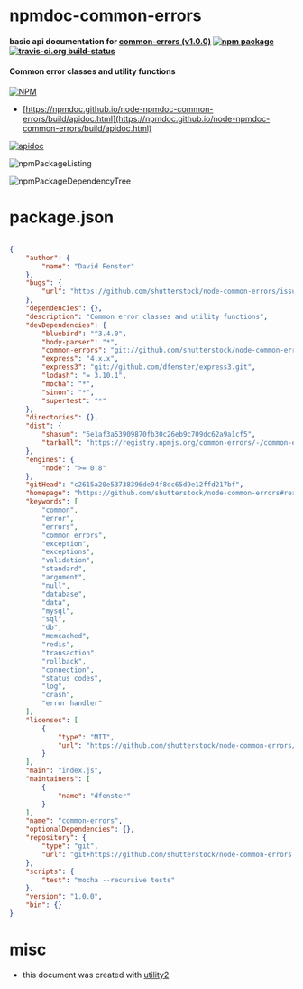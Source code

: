 # npmdoc-common-errors

#### basic api documentation for  [common-errors (v1.0.0)](https://github.com/shutterstock/node-common-errors#readme)  [![npm package](https://img.shields.io/npm/v/npmdoc-common-errors.svg?style=flat-square)](https://www.npmjs.org/package/npmdoc-common-errors) [![travis-ci.org build-status](https://api.travis-ci.org/npmdoc/node-npmdoc-common-errors.svg)](https://travis-ci.org/npmdoc/node-npmdoc-common-errors)

#### Common error classes and utility functions

[![NPM](https://nodei.co/npm/common-errors.png?downloads=true&downloadRank=true&stars=true)](https://www.npmjs.com/package/common-errors)

- [https://npmdoc.github.io/node-npmdoc-common-errors/build/apidoc.html](https://npmdoc.github.io/node-npmdoc-common-errors/build/apidoc.html)

[![apidoc](https://npmdoc.github.io/node-npmdoc-common-errors/build/screenCapture.buildCi.browser.%252Ftmp%252Fbuild%252Fapidoc.html.png)](https://npmdoc.github.io/node-npmdoc-common-errors/build/apidoc.html)

![npmPackageListing](https://npmdoc.github.io/node-npmdoc-common-errors/build/screenCapture.npmPackageListing.svg)

![npmPackageDependencyTree](https://npmdoc.github.io/node-npmdoc-common-errors/build/screenCapture.npmPackageDependencyTree.svg)



# package.json

```json

{
    "author": {
        "name": "David Fenster"
    },
    "bugs": {
        "url": "https://github.com/shutterstock/node-common-errors/issues"
    },
    "dependencies": {},
    "description": "Common error classes and utility functions",
    "devDependencies": {
        "bluebird": "^3.4.0",
        "body-parser": "*",
        "common-errors": "git://github.com/shutterstock/node-common-errors.git#global_extend.v1",
        "express": "4.x.x",
        "express3": "git://github.com/dfenster/express3.git",
        "lodash": "= 3.10.1",
        "mocha": "*",
        "sinon": "*",
        "supertest": "*"
    },
    "directories": {},
    "dist": {
        "shasum": "6e1af3a53909870fb30c26eb9c709dc62a9a1cf5",
        "tarball": "https://registry.npmjs.org/common-errors/-/common-errors-1.0.0.tgz"
    },
    "engines": {
        "node": ">= 0.8"
    },
    "gitHead": "c2615a20e53738396de94f8dc65d9e12ffd217bf",
    "homepage": "https://github.com/shutterstock/node-common-errors#readme",
    "keywords": [
        "common",
        "error",
        "errors",
        "common errors",
        "exception",
        "exceptions",
        "validation",
        "standard",
        "argument",
        "null",
        "database",
        "data",
        "mysql",
        "sql",
        "db",
        "memcached",
        "redis",
        "transaction",
        "rollback",
        "connection",
        "status codes",
        "log",
        "crash",
        "error handler"
    ],
    "licenses": [
        {
            "type": "MIT",
            "url": "https://github.com/shutterstock/node-common-errors/raw/master/README.md"
        }
    ],
    "main": "index.js",
    "maintainers": [
        {
            "name": "dfenster"
        }
    ],
    "name": "common-errors",
    "optionalDependencies": {},
    "repository": {
        "type": "git",
        "url": "git+https://github.com/shutterstock/node-common-errors.git"
    },
    "scripts": {
        "test": "mocha --recursive tests"
    },
    "version": "1.0.0",
    "bin": {}
}
```



# misc
- this document was created with [utility2](https://github.com/kaizhu256/node-utility2)
